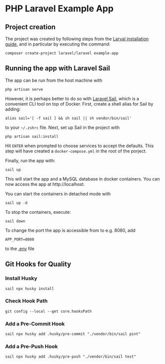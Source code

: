 # PHP Laravel Example App

## Project creation

The project was created by following steps from the [Larval installation guide](https://laravel.com/docs/10.x#your-first-laravel-project), and in particular by executing the command:
```shell
composer create-project laravel/laravel example-app
```

## Running the app with Laravel Sail

The app can be run from the host machine with
```shell
php artisan serve
```
However, it is perhaps better to do so with [Laravel Sail](https://laravel.com/docs/10.x/sail), which is a convenient CLI tool on top of Docker.
First, create a shell alias for Sail by adding:
```shell
alias sail='[ -f sail ] && sh sail || sh vendor/bin/sail'
```
to your `~/.zshrc` file. Next, set up Sail in the project with
```shell
php artisan sail:install
```
Hit `ENTER` when prompted to choose services to accept the defaults. This step will have created a `docker-compose.yml` in the root of the porject.

Finally, run the app with:
```shell
sail up
```
This will start the app and a MySQL database in docker containers.
You can now access the app at http://localhost.

You can start the containers in detached mode with
```shell
sail up -d
```
To stop the containers, execute:
```shell
sail down
```
To change the port the app is accessible from to e.g. 8080, add
```shell
APP_PORT=8080
```
to the [.env](./.env) file

## Git Hooks for Quality

### Install Husky

```shell
sail npx husky install
```

### Check Hook Path
```shell
git config --local --get core.hooksPath
```

### Add a Pre-Commit Hook
```shell
sail npx husky add .husky/pre-commit "./vendor/bin/sail pint"
```

### Add a Pre-Push Hook
```shell
sail npx husky add .husky/pre-push "./vendor/bin/sail test"
```

